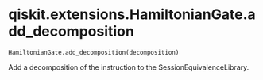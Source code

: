 # qiskit.extensions.HamiltonianGate.add\_decomposition

`HamiltonianGate.add_decomposition(decomposition)`

Add a decomposition of the instruction to the SessionEquivalenceLibrary.
